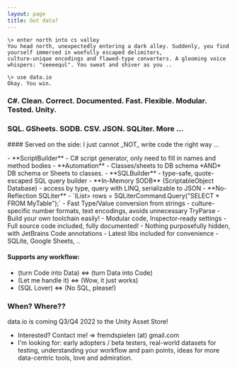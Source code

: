 ```yaml
---
layout: page
title: Got data?
---
```


```
\> enter north into cs valley
You head north, unexpectedly entering a dark alley. Suddenly, you find yourself immersed in woefully escaped delimiters, 
culture-unique encodings and flawed-type converters. A glooming voice whispers: "seeeequl". You sweat and shiver as you ..

\> use data.io
Okay. You win.
```

### C#. Clean. Correct. Documented. Fast. Flexible. Modular. Tested. Unity.
### SQL. GSheets. SODB. CSV. JSON. SQLiter. More ...

<p/><p/>
#### Served on the side:
I just cannot _NOT_ write code the right way ...
<p/>
- **ScriptBuilder**
  - C# script generator, only need to fill in names and method bodies
- **Automation**
  - Classes/sheets to DB schema *AND* DB schema or Sheets to classes.
- **SQLBuilder**
  - type-safe, quote-escaped SQL query builder
- **In-Memory SODB** (ScriptableObject Database)
  - access by type, query with LINQ, serializable to JSON
- **No-Reflection SQLiter**
  - `IList<IList<object>> rows = SQLiterCommand.Query("SELECT * FROM MyTable");`
- Fast Type/Value conversion from strings
  - culture-specific number formats, text encodings, avoids unnecessary TryParse
- Build your own toolchain easily!
  - Modular code, Inspector-ready settings
- Full source code included, fully documented!
  - Nothing purposefully hidden, with JetBrains Code annotations
- Latest libs included for convenience
  - SQLite, Google Sheets, ..

#### Supports any workflow: 
- (turn Code into Data) <=> (turn Data into Code)
- (Let me handle it) <=> (Wow, it just works)
- (SQL Lover) <=> (No SQL, please!)

### When? Where??

data.io is coming Q3/Q4 2022 to the Unity Asset Store!

- Interested? Contact me! => fremdspielen (at) gmail.com
- I'm looking for: early adopters / beta testers, real-world datasets for testing, understanding your workflow and pain points, ideas for more data-centric tools, love and admiration.
